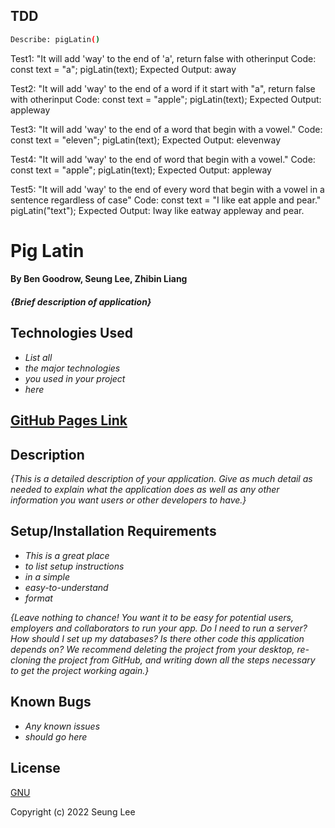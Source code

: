 ## TDD

```sh
Describe: pigLatin()
```
Test1: "It will add 'way' to the end of 'a', return false with otherinput
Code: 
const text = "a";
pigLatin(text);
Expected Output: away

Test2: "It will add 'way' to the end of a word if it start with "a", return false with otherinput
Code: 
const text = "apple";
pigLatin(text);
Expected Output: appleway

Test3: "It will add 'way' to the end of a word that begin with a vowel."
Code: 
const text = "eleven";
pigLatin(text);
Expected Output: elevenway

Test4: "It will add 'way' to the end of word that begin with a vowel."
Code: 
const text = "apple";
pigLatin(text);
Expected Output: appleway

Test5: "It will add 'way' to the end of every word that begin with a vowel in a sentence regardless of case"
Code: 
const text = "I like eat apple and pear."
pigLatin("text");
Expected Output: Iway like eatway appleway and pear.

















# Pig Latin

#### By Ben Goodrow, Seung Lee, Zhibin Liang

#### _{Brief description of application}_

## Technologies Used

* _List all_
* _the major technologies_
* _you used in your project_
* _here_

## [GitHub Pages Link]()

## Description

_{This is a detailed description of your application. Give as much detail as needed to explain what the application does as well as any other information you want users or other developers to have.}_

## Setup/Installation Requirements

* _This is a great place_
* _to list setup instructions_
* _in a simple_
* _easy-to-understand_
* _format_

_{Leave nothing to chance! You want it to be easy for potential users, employers and collaborators to run your app. Do I need to run a server? How should I set up my databases? Is there other code this application depends on? We recommend deleting the project from your desktop, re-cloning the project from GitHub, and writing down all the steps necessary to get the project working again.}_

## Known Bugs

* _Any known issues_
* _should go here_

## License

[GNU](/LICENSE-GNU)

Copyright (c) 2022 Seung Lee

